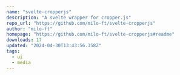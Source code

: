 ```yaml
---
name: "svelte-cropperjs"
description: "A svelte wrapper for cropper.js"
repo_url: "https://github.com/milo-ft/svelte-cropperjs"
author: "milo-ft"
homepage: "https://github.com/milo-ft/svelte-cropperjs#readme"
downloads: 17
updated: "2024-04-30T13:43:56.358Z"
tags: 
  - ui
  - media
---
```

